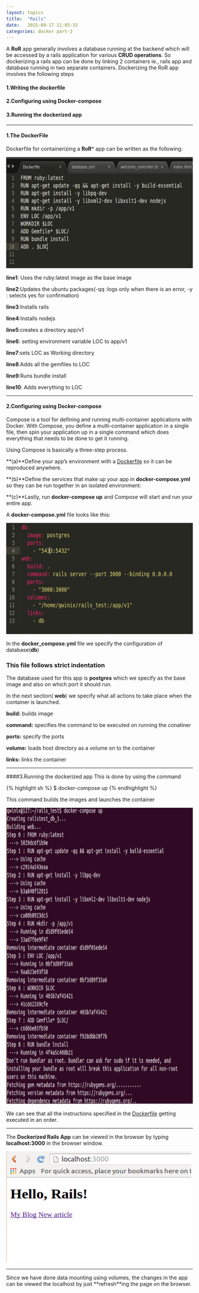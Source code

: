 ```yaml
---
layout: topics
title:  "Rails"
date:   2015-09-17 11:05:32
categories: docker part-3
---
```


A **RoR** app generally involves a database running at the backend which will be accessed by a
rails application for various **CRUD operations**. So dockerizing a rails app can be done by
linking 2 containers ie., rails app and database running in two separate containers.
	Dockerizing the RoR app involves the following steps

#### 1.Writing the dockerfile

#### 2.Configuring using Docker-compose

#### 3.Running the dockerized app

<hr>

#### 1.The DockerFile
Dockerfile for containerizing a **RoR*** app can be written as the following:

<html>
 <body>
    <img  src="/images/docker/ruby_app/ROR/ROR_Dockerfile.png" width="1000" height="300">
 </body></html>


**line1**: Uses the ruby:latest image as the base image

**line2**:Updates the ubuntu packages(-qq  :logs only when there is an error, -y : selects yes for confirmation)

**line3**:Installs rails

**line4**:Installs nodejs

**line5**:creates a directory app/v1

**line6**: setting environment variable LOC to app/v1

**line7**:sets LOC as Working directory

**line8**:Adds all the gemfiles to LOC

**line9**:Runs bundle install

**line10**: Adds everything to LOC

<hr>

#### 2.Configuring using Docker-compose

Compose is a tool for defining and running multi-container applications with Docker. With Compose, you define a multi-container application in a single file, then spin your application up in a single command which does everything that needs to be done to get it running.

Using Compose is basically a three-step process.

**(a)**Define your app’s environment with a [Dockerfile][dofi] so it can be reproduced anywhere.

**(b)**Define the services that make up your app in **docker-compose.yml** so they can be run together in an isolated environment:

**(c)**Lastly, run **docker-compose up** and Compose will start and run your entire app.

A **docker-compose.yml** file looks like this:

<html>
 <body>
    <img  src="/images/docker/ruby_app/ROR/docker-compose.png" width="1000" height="300">
 </body></html>

In the **docker_compose.yml** file we specify the configuration of database(**db**)
### **This file follows strict indentation** 

The database used for this app is **postgres** which we specify as the base image and also on which port it should run.

In the next section( **web**) we specify what all actions to take place when the container is launched.

**build:** builds image

**command:** specifies the command to be executed on running the conatiner

**ports:** specify the ports

**volume:** loads host directory as a volume on to the container

**links:** links the container

<hr>

####3.Running the dockerized app
This is done by using the command 

{% highlight sh %}
$ docker-compose up
{% endhighlight %}

This command builds the images and launches the container 

<html>
 <body>
    <img  src="/images/docker/ruby_app/ROR/docker-compose_up.png" width="1000" height="800">
 </body></html>

We can see that all the instructions specified in the [Dockerfile][d] getting executed in an order.
<hr>

The **Dockerized Rails App** can be viewed in the browser by typing **localhost:3000** in the browser window.
<html>
 <body>
    <img  src="/images/docker/ruby_app/ROR/dockerized.png" width="500" height="300">
 </body></html>

<hr>
Since we have done data mounting using volumes, the changes in the app can be viewed the localhost by just **refresh**ing the page on the browser.














[dofi]: dockerfile.html
[d]: dockerfile.html